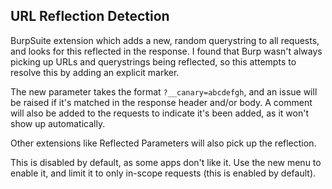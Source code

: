 ## URL Reflection Detection

BurpSuite extension which adds a new, random querystring to all requests, and looks for this reflected in the response. I found that Burp wasn't always picking up URLs and querystrings being reflected, so this attempts to resolve this by adding an explicit marker.

The new parameter takes the format `?__canary=abcdefgh`, and an issue will be raised if it's matched in the response header and/or body. A comment will also be added to the requests to indicate it's been added, as it won't show up automatically.

Other extensions like Reflected Parameters will also pick up the reflection.

This is disabled by default, as some apps don't like it. Use the new menu to enable it, and limit it to only in-scope requests (this is enabled by default).